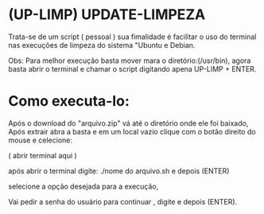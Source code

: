 # (UP-LIMP) UPDATE-LIMPEZA
Trata-se de um script ( pessoal )
sua fimalidade é facilitar o uso do terminal nas execuções de limpeza do sistema "Ubuntu e Debian.

Obs: Para melhor execução basta mover mara o diretório:(/usr/bin),
agora basta abrir o terminal e chamar o script digitando apena UP-LIMP + ENTER.

# Como executa-lo:

Após o download do "arquivo.zip" vá até o diretório onde ele foi baixado,
Após extrair abra a basta e em um local vazio clique com o botão direito do mouse e celecione:

 ( abrir terminal aqui )

após abrir o terminal digite: ./nome do arquivo.sh  e depois (ENTER)
 
selecione a opção desejada para a execução,

Vai pedir a senha do usuário para continuar , digite e depois (ENTER).


